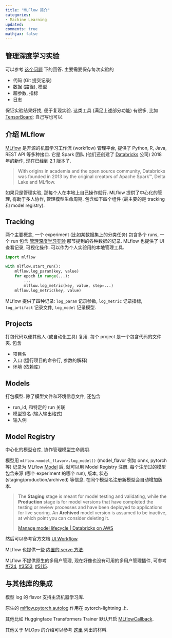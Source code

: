 ```yaml
---
title: "MLFlow 简介"
categories: 
- Machine Learning
updated: 
comments: true
mathjax: false
---
```


## 管理深度学习实验

可以参考 [这个问题](https://www.zhihu.com/question/268193800) 下的回答. 主要需要保存每次实验的

- 代码 (Git 提交记录)
- 数据 (路径), 模型
- 超参数, 指标
- 日志

保证实验结果好找, 便于复现实验. 这类工具 (满足上述部分功能) 有很多, 比如 [TensorBoard](https://www.tensorflow.org/tensorboard); 自己写也可以.

## 介绍 MLflow

[MLflow](https://mlflow.org/) 是开源的机器学习工作流 (workflow) 管理平台, 提供了 Python, R, Java, REST API 等多种接口. 它是 Spark 团队 (他们还创建了 [Databricks](https://www.databricks.com/company/about-us) 公司) 2018 年的新作, 现在已经到 2.1 版本了. 

> With origins in academia and the open source community, Databricks was founded in 2013 by the original creators of Apache Spark™, Delta Lake and MLflow.

如果只是管理实验, 那每个人在本地上自己操作就行. MLflow 提供了中心化的管理, 有助于多人协作, 管理模型生命周期. 包含如下四个组件 (最主要的是 tracking 和 model registry).

<!-- more -->

## Tracking

两个主要概念, 一个 experiment (比如某数据集上的分类任务) 包含多个 runs, 一个 run 包含 [管理深度学习实验](#管理深度学习实验) 那节提到的各种数据的记录. MLflow 也提供了 UI 查看记录, 可视化操作. 可以作为个人实验用的本地管理工具.

```python
import mlflow

with mlflow.start_run():
    mlflow.log_param(key, value)
    for epoch in range(...):
        ...
        mlflow.log_metric(key, value, step=...)
    mlflow.log_metric(key, value)
```

MLflow 提供了四种记录: `log_param` 记录参数, `log_metric` 记录指标, `log_artifact` 记录文件, `log_model` 记录模型.

## Projects

打包代码以便其他人 (或自动化工具) 复用. 每个 project 是一个包含代码的文件夹. 包含

- 项目名
- 入口 (运行项目的命令行, 参数的解释)  
- 环境 (依赖库)

## Models

打包模型. 除了模型文件和环境信息文件, 还包含

- run_id, 和特定的 run 关联
- 模型签名 (输入输出格式)
- 输入例

## Model Registry

中心化的模型仓库, 协作管理模型生命周期. 

模型用 `mlflow.<model_flavor>.log_model()` (model_flavor 例如 onnx, pytorch 等) 记录为 MLflow [Model](#models) 后, 就可以用 Model Registry 注册. 每个注册过的模型包含来源 (哪个 experiment 的哪个 run), 版本, 状态 (staging/production/archived) 等信息. 在同个模型名注册新模型会自动增加版本.

> The **Staging** stage is meant for model testing and validating, while the **Production** stage is for model versions that have completed the testing or review processes and have been deployed to applications for live scoring. An **Archived** model version is assumed to be inactive, at which point you can consider deleting it.
>
> [Manage model lifecycle \| Databricks on AWS](https://docs.databricks.com/machine-learning/manage-model-lifecycle/index.html#transition-a-model-stage)

然后可以参考官方文档 [UI Workflow](https://mlflow.org/docs/latest/model-registry.html#ui-workflow).

MLflow 也提供一些 [内置的 serve 方法](https://mlflow.org/docs/latest/models.html#built-in-deployment-tools). 

MLflow 不提供原生的多用户管理, 现在好像也没有可用的多用户管理插件, 可参考 [#724](https://github.com/mlflow/mlflow/issues/724), [#3553](https://github.com/mlflow/mlflow/issues/3553), [#5115](https://github.com/mlflow/mlflow/issues/5115).

## 与其他库的集成

模型 log 的 flavor 支持主流机器学习库.

原生的 [mlflow.pytorch.autolog](https://mlflow.org/docs/latest/python_api/mlflow.pytorch.html?highlight=torch#mlflow.pytorch.autolog) 作用在 pytorch-lightning 上.

其他比如 Huggingface Transformers Trainer 默认开启 [MLflowCallback](https://huggingface.co/docs/transformers/v4.25.1/en/main_classes/callback#transformers.integrations.MLflowCallback).  

其他关于 MLOps 的介绍可以参考 [这里](https://shiina18.github.io/machine%20learning/2020/12/24/ml-misc/#blogs-websites-and-repos) 列出的材料.
